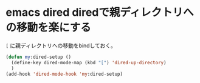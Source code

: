 # emacs dired diredで親ディレクトリへの移動を楽にする

`[` に親ディレクトリへの移動をbindしておく。

```lisp
(defun my:dired-setup ()
  (define-key dired-mode-map (kbd "[") 'dired-up-directory)
  )
(add-hook 'dired-mode-hook 'my:dired-setup)
```

